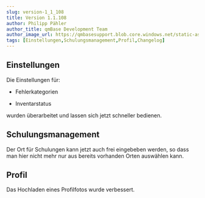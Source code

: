 ```yaml
---
slug: version-1_1_108
title: Version 1.1.108
author: Philipp Pähler
author_title: qmBase Development Team
author_image_url: https://qmbasesupport.blob.core.windows.net/static-assets/img/persons/paehler_round.png
tags: [Einstellungen,Schulungsmanagement,Profil,Changelog]
---
```

## Einstellungen

Die Einstellungen für:

*   Fehlerkategorien

*   Inventarstatus

wurden überarbeitet und lassen sich jetzt schneller bedienen.

## Schulungsmanagement

Der Ort für Schulungen kann jetzt auch frei eingebeben werden, so dass man hier nicht mehr nur aus bereits vorhanden Orten auswählen kann.

## Profil

Das Hochladen eines Profilfotos wurde verbessert.